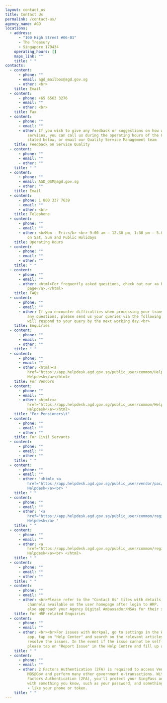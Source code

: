 ```yaml
---
layout: contact_us
title: Contact Us
permalink: /contact-us/
agency_name: AGD
locations:
  - address:
      - "100 High Street #06-01"
      - The Treasury
      - Singapore 179434
    operating_hours: []
    maps_link: ""
    title: " "
contacts:
  - content:
      - phone: ""
      - email: agd_mailbox@agd.gov.sg
      - other: <br>
    title: Email
  - content:
      - phone: +65 6563 3276
      - email: ""
      - other: <br>
    title: Fax
  - content:
      - phone: ""
      - email: ""
      - other: If you wish to give any feedback or suggestions on how we can improve our
          services, you can call us during the operating hours of the QSM Line
          stated below, or email our Quality Service Management team
    title: Feedback on Service Quality
  - content:
      - phone: ""
      - email: ""
      - other: ""
    title: " "
  - content:
      - phone: ""
      - email: AGD_QSM@agd.gov.sg
      - other: ""
    title: Email
  - content:
      - phone: 1 800 337 7639
      - email: ""
      - other: <br>
    title: Telephone
  - content:
      - phone: ""
      - email: ""
      - other: <b>Mon - Fri:</b> <br> 9:00 am – 12.30 pm, 1:30 pm – 5.00 pm <br> Closed
          on Sat, Sun and Public Holidays
    title: Operating Hours
  - content:
      - phone: ""
      - email: ""
      - other: ""
    title: " "
  - content:
      - phone: ""
      - email: ""
      - other: <html>For frequently asked questions, check out our <a href="/faq/">FAQs
          page</a>.</html>
    title: FAQs
  - content:
      - phone: ""
      - email: ""
      - other: If you encounter difficulties when processing your transactions or have
          any questions, please send us your queries via the following links. We
          will respond to your query by the next working day.<br>
    title: Enquiries
  - content:
      - phone: ""
      - email: ""
      - other: ""
    title: " "
  - content:
      - phone: ""
      - email: ""
      - other: <html><a
          href="https://app.helpdesk.agd.gov.sg/public_user/common/Helpdesk.aspx?c9osI0quCY6Ly9siZW8epKc2QbDMoJJw9LSQzrVc7kX+xOb+nc3OK4IelfsO5ZGd">Vendors@Gov
          Helpdesk</a></html>
    title: For Vendors
  - content:
      - phone: ""
      - email: ""
      - other: <html><a
          href="https://app.helpdesk.agd.gov.sg/public_user/common/Helpdesk.aspx?Cs91gGZjsuz/ndWcDIkGhKw0VAx37y8uLLcpTMec57Sn/wDM7lEgQ8unvajDYEUx">Pension
          Helpdesk</a></html>
    title: "For Pensioners\t"
  - content:
      - phone: ""
      - email: ""
      - other: ""
    title: For Civil Servants
  - content:
      - phone: ""
      - email: ""
      - other: ""
    title: " "
  - content:
      - phone: ""
      - email: ""
      - other: '<html> <a
          href="https://app.helpdesk.agd.gov.sg/public_user/vendor/pac/helpdeskmain.html">PaC@Gov
          Helpdesk</a><br> '
    title: " "
  - content:
      - phone: ""
      - email: ""
      - other: '<a
          href="https://app.helpdesk.agd.gov.sg/public_user/common/registerTicket.aspx?AreaParm=Financial%20System&SubjectParm=Accounts%20Payable">NFS@Gov
          Helpdesk</a> '
    title: " "
  - content:
      - phone: ""
      - email: ""
      - other: <a
          href="https://app.helpdesk.agd.gov.sg/public_user/common/registerticket.aspx?areaparm=Fi@Gov%20System&subjectparm=Security%20Access">Fi@Gov
          Helpdesk</a><br> </html>
    title: " "
  - content:
      - phone: ""
      - email: ""
      - other: ""
    title: " "
  - content:
      - phone: ""
      - email: ""
      - other: <br>Please refer to the "Contact Us" tiles with details of the contact
          channels available on the user homepage after login to HRP.  You may
          also approach your Agency Digital Ambassador/MSAs for their support.
    title: For HRP-related Enquiries
  - content:
      - phone: ""
      - email: ""
      - other: <br><br>For issues with Workpal, go to settings in the Workpal mobile
          app, tap on "Help Center" and search on the relevant articles to
          resolve the issues. In the event if the issue cannot be self-resolved,
          please tap on "Report Issue" in the Help Centre and fill up a form.
    title: " "
  - content:
      - phone: ""
      - email: ""
      - other: 2 Factors Authentication (2FA) is required to access Vendors@Gov and
          MBS@Gov and perform many other government e-transactions. With 2
          Factors Authentication (2FA), you'll protect your SingPass account
          with something you know, such as your password, and something you have
          - like your phone or token.
    title: " "
---
```

